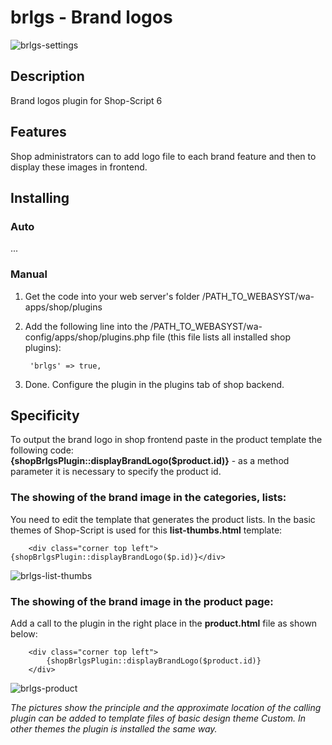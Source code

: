 # brlgs - Brand logos

![brlgs-settings](https://www.webasyst.com/wa-data/public/baza/products/img/21/1721/4858.970.png)

## Description
Brand logos plugin for Shop-Script 6

## Features
Shop administrators can to add logo file to each brand feature and then to display these images in frontend.

## Installing
### Auto
...

### Manual
1. Get the code into your web server's folder /PATH_TO_WEBASYST/wa-apps/shop/plugins

2. Add the following line into the /PATH_TO_WEBASYST/wa-config/apps/shop/plugins.php file (this file lists all installed shop plugins):

		'brlgs' => true,

3. Done. Configure the plugin in the plugins tab of shop backend.

## Specificity
To output the brand logo in shop frontend paste in the product template the following code:  
**{shopBrlgsPlugin::displayBrandLogo($product.id)}** - as a method parameter it is necessary to specify the product id.

### The showing of the brand image in the categories, lists:
You need to edit the template that generates the product lists. In the basic themes of Shop-Script is used for this **list-thumbs.html** template:

		<div class="corner top left">{shopBrlgsPlugin::displayBrandLogo($p.id)}</div>

![brlgs-list-thumbs](https://www.webasyst.com/wa-data/public/baza/products/img/21/1721/5440.970.png)

### The showing of the brand image in the product page:
Add a call to the plugin in the right place in the **product.html** file as shown below:

		<div class="corner top left">  
			{shopBrlgsPlugin::displayBrandLogo($product.id)}  
		</div>

![brlgs-product](https://www.webasyst.com/wa-data/public/baza/products/img/21/1721/5441.970.png)

*The pictures show the principle and the approximate location of the calling plugin can be added to template files of basic design theme Custom. In other themes the plugin is installed the same way.*